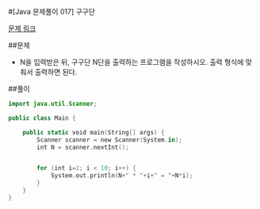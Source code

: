 #[Java 문제풀이 017] 구구단

[문제 링크](https://www.acmicpc.net/problem/2739)

##문제

- N을 입력받은 뒤, 구구단 N단을 출력하는 프로그램을 작성하시오. 출력 형식에 맞춰서 출력하면 된다.

##풀이

```swift 
import java.util.Scanner;

public class Main {

    public static void main(String[] args) {
        Scanner scanner = new Scanner(System.in);
        int N = scanner.nextInt();


        for (int i=1; i < 10; i++) {
            System.out.println(N+" * "+i+" = "+N*i);
        }
    }
}
```
